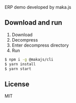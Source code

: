 ERP demo developed by maka.js

## Download and run

1. Download
2. Decompress
3. Enter decompress directory
4. Run
```bash
$ npm i -g @makajs/cli
$ yarn install
$ yarn start
```

## License

MIT
